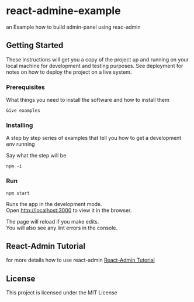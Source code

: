 
# react-admine-example

an Example how to build admin-panel using reac-admin

## Getting Started

These instructions will get you a copy of the project up and running on your local machine for development and testing purposes. See deployment for notes on how to deploy the project on a live system.

### Prerequisites

What things you need to install the software and how to install them

```
Give examples
```

### Installing

A step by step series of examples that tell you how to get a development env running

Say what the step will be

```
npm -i
```
### Run
```
npm start
```
 

Runs the app in the development mode.<br />
Open [http://localhost:3000](http://localhost:3000) to view it in the browser.

The page will reload if you make edits.<br />
You will also see any lint errors in the console.

## React-Admin Tutorial

for more details how to use react-admin
[React-Admin Tutorial](https://marmelab.com/react-admin/Tutorial.html)
 

## License

This project is licensed under the MIT License  



